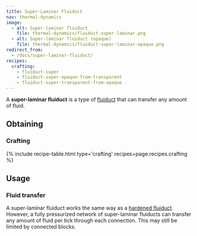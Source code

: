 ```yaml
---
title: Super-Laminar Fluiduct
nav: thermal-dynamics
image:
  - alt: Super-laminar fluiduct
    file: thermal-dynamics/fluiduct-super-laminar.png
  - alt: Super-laminar fluiduct (opaque)
    file: thermal-dynamics/fluiduct-super-laminar-opaque.png
redirect_from:
  - /docs/super-laminar-fluiduct/
recipes:
  crafting:
    - fluiduct-super
    - fluiduct-super-opaque-from-transparent
    - fluiduct-super-transparent-from-opaque
---
```


A **super-laminar fluiduct** is a type of [fluiduct](/docs/thermal-dynamics/fluiduct/) that can
transfer any amount of fluid.


Obtaining
---------

### Crafting
{% include recipe-table.html type='crafting' recipes=page.recipes.crafting %}


Usage
-----

### Fluid transfer
A super-laminar fluiduct works the same way as a [hardened
fluiduct](/docs/thermal-dynamics/hardened-fluiduct/). However, a fully pressurized network of
super-laminar fluiducts can transfer any amount of fluid per tick through each
connection. This may still be limited by connected blocks.
